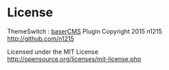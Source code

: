 License
========
ThemeSwitch : [baserCMS](http://basercms.net) Plugin
Copyright 2015 n1215 <http://github.com/n1215>

Licensed under the MIT License  
<http://opensource.org/licenses/mit-license.php>
